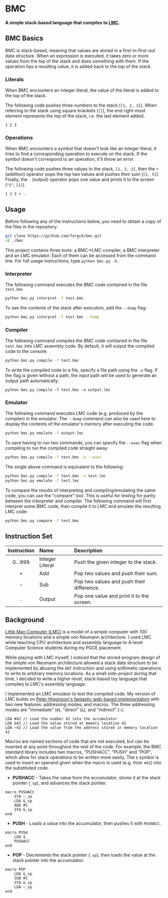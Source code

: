 # BMC
**A simple stack-based language that compiles to [LMC](https://www.peterhigginson.co.uk/LMC/help.html).**

## BMC Basics
BMC is stack-based, meaning that values are stored in a first-in-first-out data structure. When an expression is executed, it takes zero or more values from the top of the stack and does something with them. If the operation has a resulting value, it is added back to the top of the stack.

### Literals
When BMC encounters an integer literal, the value of the literal is added to the top of the stack.

The following code pushes three numbers to the stack (`[1, 2, 3]`). When referring to the stack using square brackets (`[]`), the end right-most element represents the top of the stack, i.e. the last element added.

```
1 2 3
```

### Operations
When BMC encounters a symbol that doesn't look like an integer literal, it tries to find a corresponding operation to execute on the stack. If the symbol doesn't correspond to an operation, it'll throw an error.

The following code pushes three values to the stack, `[1, 2, 3]`, then the `+` (addition) operator pops the top two values and pushes their sum (`[1, 5]`). Finally, the `.` (output) operator pops one value and prints it to the screen (`"5"`, `[1]`).

```
1 2 3 + .
```

## Usage
Before following any of the instructions below, you need to obtain a copy of the files in the repository:
```sh
git clone https://github.com/fergcb/bmc.git
cd ./bmc
```

This project contains three tools: a BMC->LMC compiler, a BMC interpreter and an LMC emulator. Each of them can be accessed from the command line. For full usage instructions, type `python bmc.py -h`.

### Interpreter
The following command executes the BMC code contained in the file `test.bmc`
```sh
python bmc.py interpret -f test.bmc
```
To see the contents of the stack after execution, add the `--dump` flag:
```sh
python bmc.py interpret -f test.bmc --dump
```

### Compiler
The following command compiles the BMC code contianed in the file `test.bmc` into LMC assembly code. By default, it will output the compiled code to the console:
```sh
python bmc.py compile -f test.bmc
```
To write the compiled code to a file, specify a file path using the `-o` flag. If the flag is given without a path, the input path will be used to generate an output path automatically:
```
python bmc.py compile -f test.bmc -o output.lmc
```

### Emulator
The following command executes LMC code (e.g. produced by the compiler) in the emulator. The `--dump` command can also be used here to display the contents of the emulator's memory after executing the code.
```sh
python bmc.py emulate -f output.lmc
```
To save having to run two commands, you can specify the `--exec` flag when compiling to run the compiled code straight away:
```sh
python bmc.py compile -f test.bmc -o --exec
```
The single above command is equivalent to the following:
```sh
python bmc.py compile -f test.bmc -o test.lmc
python bmc.py emulate -f test.lmc
```
To compare the results of interpreting and compiling/emulating the same code, you can use the "compare" tool. This is useful for testing for parity between the interpreter and compiler. The following command will first interpret some BMC code, then compile it to LMC and emulate the resulting LMC code:
```sh
python bmc.py compare -f test.bmc
```

## Instruction Set

| Instruction | Name | Description |
|:-----------:|:---- |:----------- |
| 0...999 | Integer Literal | Push the given integer to the stack. |
| + | Add | Pop two values and push their sum. |
| - | Sub | Pop two values and push their difference. |
| . | Output | Pop one value and print it to the screen. |

## Background
[Little Man Computer (LMC)](https://en.wikipedia.org/wiki/Little_man_computer) is a model of a simple computer with 100 memory locations and a simple von Neumann architecture. I used LMC while teaching CPU architecture and assembly language to A-level Computer Science students during my PGCE placement.

While playing with LMC myself, I noticed that the stored-program design of the simple von Neumann architecture allowed a stack data structure to be implemented by abusing the `DAT` instruction and using arithmetic operations to write to arbitrary memory locations. As a small side-project during that time, I decided to write a higher-level, stack-based toy language that compiles to LMC's assembly language.

I implemented an LMC emulator to test the compiled code. My version of LMC builds on [Peter Higginson's fantastic web-based implementation](https://www.peterhigginson.co.uk/LMC/help.html) with two new features: addressing modes, and macros. The three addressing modes are "immediate" (`#`), "direct" (`&`), and "indirect" (`~`):

```
LDA #42 // Load the number 42 into the accumulator
LDA &42 // Load the value stored at memory location 42
LDA ~42 // Load the value from the address stored in memory location 42
```

Macros are named sections of code that are not executed, but can be inserted at any point throughout the rest of the code. For example, the BMC standard library includes two macros, "PUSHACC", "PUSH" and "POP", which allow for stack operations to be written more easily. The `$` symbol is used to insert an operand given when the macro is used (e.g. `PUSH #42`) into the substituted code.

- **PUSHACC** - Takes the value from the accumulator, stores it at the stack pointer (`_sp`), and advances the stack pointer.
```
macro PUSHACC
    STA ~_sp
    LDA &_sp
    ADD #1
    STA &_sp
end
```

- **PUSH** - Loads a value into the accumulator, then pushes it with `PUSHACC`.
```
macro PUSH
    LDA $
    PUSHACC
end
```

- **POP** - Decrements the stack pointer (`_sp`), then loads the value at the stack pointer into the accumulator.
```
macro POP
    LDA &_sp
    SUB #1
    STA &_sp
    LDA ~_sp
end
```